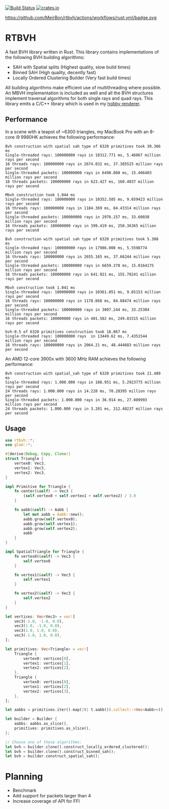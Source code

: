 [![Build Status](https://github.com/MeirBon/rtbvh/actions/workflows/rust.yml/badge.svg)](https://github.com/MeirBon/rtbvh/actions/workflows/rust.yml)
[![crates.io](https://img.shields.io/crates/v/rtbvh.svg)](https://crates.io/crates/rtbvh)

https://github.com/MeirBon/rtbvh/actions/workflows/rust.yml/badge.svg

# RTBVH
A fast BVH library written in Rust. This library contains implementations of the following BVH building algorithms:
- SAH with Spatial splits (Highest quality, slow build times)
- Binned SAH (High quality, decently fast)
- Locally Ordered Clustering Builder (Very fast build times)

All building algorithms make efficient use of multithreading where possible.
An MBVH implementation is included as well and all the BVH structures implement traversal algorithms for both single rays and quad rays.
This library emits a C/C++ library which is used in my [hobby renderer](https://github.com/meirbon/rendering-fw).

## Performance
In a scene with a teapot of ~6300 triangles, my MacBook Pro with an 8-core i9 9980HK achieves the following performance:
```
Bvh construction with spatial sah type of 6320 primitives took 30.366 ms
Single-threaded rays: 100000000 rays in 18312.771 ms, 5.46067 million rays per second
16 threads rays: 100000000 rays in 2674.832 ms, 37.385525 million rays per second
Single-threaded packets: 100000000 rays in 6490.808 ms, 15.406403 million rays per second
16 threads packets: 100000000 rays in 623.427 ms, 160.4037 million rays per second

Mbvh construction took 1.044 ms
Single-threaded rays: 100000000 rays in 10352.585 ms, 9.659423 million rays per second
16 threads rays: 100000000 rays in 1184.369 ms, 84.43314 million rays per second
Single-threaded packets: 100000000 rays in 2976.157 ms, 33.60038 million rays per second
16 threads packets: 100000000 rays in 399.419 ms, 250.36365 million rays per second

Bvh construction with spatial sah type of 6320 primitives took 5.308 ms
Single-threaded rays: 100000000 rays in 17986.008 ms, 5.5598774 million rays per second
16 threads rays: 100000000 rays in 2655.165 ms, 37.66244 million rays per second
Single-threaded packets: 100000000 rays in 6659.378 ms, 15.0164175 million rays per second
16 threads packets: 100000000 rays in 641.921 ms, 155.78241 million rays per second

Mbvh construction took 1.041 ms
Single-threaded rays: 100000000 rays in 10361.051 ms, 9.65153 million rays per second
16 threads rays: 100000000 rays in 1178.068 ms, 84.88474 million rays per second
Single-threaded packets: 100000000 rays in 3007.244 ms, 33.25304 million rays per second
16 threads packets: 100000000 rays in 401.582 ms, 249.01515 million rays per second

bvh-0.5 of 6320 primitives construction took 18.067 ms
Single-threaded rays: 100000000 rays  in 13449.62 ms, 7.4351544 million rays per second
16 threads rays: 100000000 rays in 2064.21 ms, 48.444683 million rays per second
```

An AMD 12-core 3900x with 3600 MHz RAM achieves the following performance:
```
Bvh construction with spatial_sah type of 6320 primitives took 21.489 ms
Single-threaded rays: 1.000.000 rays in 188.951 ms, 5.2923775 million rays per second
24 threads rays: 1.000.000 rays in 14.228 ms, 70.28395 million rays per second
Single-threaded packets: 1.000.000 rays in 36.914 ms, 27.089993 million rays per second
24 threads packets: 1.000.000 rays in 3.201 ms, 312.40237 million rays per second
```

## Usage

```rust
use rtbvh::*;
use glam::*;

#[derive(Debug, Copy, Clone)]
struct Triangle {
    vertex0: Vec3,
    vertex1: Vec3,
    vertex2: Vec3,
}

impl Primitive for Triangle {
    fn center(&self) -> Vec3 {
        (self.vertex0 + self.vertex1 + self.vertex2) / 3.0
    }

    fn aabb(&self) -> Aabb {
        let mut aabb = Aabb::new();
        aabb.grow(self.vertex0);
        aabb.grow(self.vertex1);
        aabb.grow(self.vertex2);
        aabb
    }
}

impl SpatialTriangle for Triangle {
    fn vertex0(&self) -> Vec3 {
        self.vertex0
    }

    fn vertex1(&self) -> Vec3 {
        self.vertex1
    }

    fn vertex2(&self) -> Vec3 {
        self.vertex2
    }
}

let vertices: Vec<Vec3> = vec![
    vec3(-1.0, -1.0, 0.0),
    vec3(1.0, -1.0, 0.0),
    vec3(1.0, 1.0, 0.0),
    vec3(-1.0, 1.0, 0.0),
];

let primitives: Vec<Triangle> = vec![
    Triangle {
        vertex0: vertices[0],
        vertex1: vertices[1],
        vertex2: vertices[2],
    },
    Triangle {
        vertex0: vertices[0],
        vertex1: vertices[2],
        vertex2: vertices[3],
    },
];

let aabbs = primitives.iter().map(|t| t.aabb()).collect::<Vec<Aabb>>();

let builder = Builder {
    aabbs: aabbs.as_slice(),
    primitives: primitives.as_slice(),
};

// Choose one of these algorithms:
let bvh = builder.clone().construct_locally_ordered_clustered();
let bvh = builder.clone().construct_binned_sah();
let bvh = builder.construct_spatial_sah();
```

# Planning
- Benchmark
- Add support for packets larger than 4
- Increase coverage of API for FFI